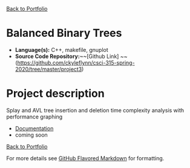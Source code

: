 [Back to Portfolio](./)

Balanced Binary Trees
===============

-   **Language(s):** C++, makefile, gnuplot
-   **Source Code Repository:**~~[Github Link] 	~~ (https://github.com/ckyleflynn/csci-315-spring-2020/tree/master/project3)	     

# Project description

Splay and AVL tree insertion and deletion time complexity analysis with performance graphing
-   [Documentation](https://github.com/ckyleflynndev/BalancedBinaryTrees/blob/main/Documentation/BalancedBinaryTreesDoc.pdf)
-   coming soon

[Back to Portfolio](./)

For more details see [GitHub Flavored Markdown](https://guides.github.com/features/mastering-markdown/) for formatting.
